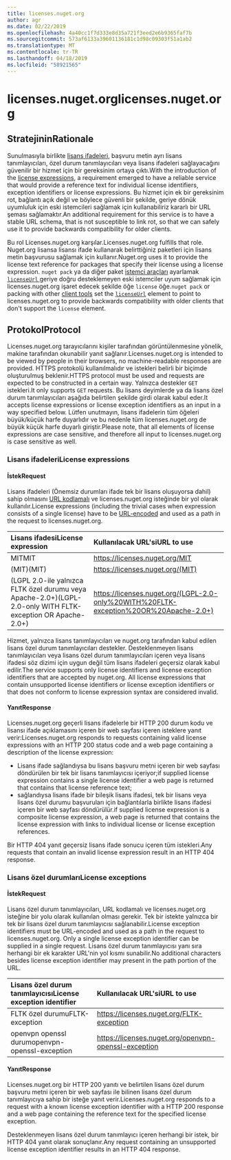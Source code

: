 ```yaml
---
title: licenses.nuget.org
author: agr
ms.date: 02/22/2019
ms.openlocfilehash: 4a40cc1f7d333e8d35a721f3eed2e6b9365faf7b
ms.sourcegitcommit: 573af6133a39601136181c1d98c09303f51a1ab2
ms.translationtype: MT
ms.contentlocale: tr-TR
ms.lasthandoff: 04/18/2019
ms.locfileid: "58921565"
---
```

# <a name="licensesnugetorg"></a><span data-ttu-id="58654-102">licenses.nuget.org</span><span class="sxs-lookup"><span data-stu-id="58654-102">licenses.nuget.org</span></span>

## <a name="rationale"></a><span data-ttu-id="58654-103">Stratejinin</span><span class="sxs-lookup"><span data-stu-id="58654-103">Rationale</span></span>

<span data-ttu-id="58654-104">Sunulmasıyla birlikte [lisans ifadeleri](nuspec.md#license), başvuru metin ayrı lisans tanımlayıcıları, özel durum tanımlayıcıları veya lisans ifadeleri sağlayacağını güvenilir bir hizmet için bir gereksinim ortaya çıktı.</span><span class="sxs-lookup"><span data-stu-id="58654-104">With the introduction of the [license expressions](nuspec.md#license), a requirement emerged to have a reliable service that would provide a reference text for individual license identifiers, exception identifiers or license expressions.</span></span>
<span data-ttu-id="58654-105">Bu hizmet için ek bir gereksinim rot, bağlantı açık değil ve böylece güvenli bir şekilde, geriye dönük uyumluluk için eski istemcileri sağlamak için kullanabiliriz kararlı bir URL şeması sağlamaktır.</span><span class="sxs-lookup"><span data-stu-id="58654-105">An additional requirement for this service is to have a stable URL schema, that is not susceptible to link rot, so that we can safely use it to provide backwards compatibility for older clients.</span></span>

<span data-ttu-id="58654-106">Bu rol Licenses.nuget.org karşılar.</span><span class="sxs-lookup"><span data-stu-id="58654-106">Licenses.nuget.org fulfills that role.</span></span> <span data-ttu-id="58654-107">Nuget.org lisansa lisansı ifade kullanarak belirttiğiniz paketleri için lisans metin başvurusu sağlamak için kullanır.</span><span class="sxs-lookup"><span data-stu-id="58654-107">Nuget.org uses it to provide the license text reference for packages that specify their license using a license expression.</span></span> <span data-ttu-id="58654-108">`nuget pack` ya da diğer paket [istemci araçları](https://docs.microsoft.com/en-us/nuget/install-nuget-client-tools) ayarlamak [ `licenseUrl` ](nuspec.md#licenseurl) geriye doğru desteklemeyen eski istemciler uyum sağlamak için licenses.nuget.org işaret edecek şekilde öğe `license` öğe.</span><span class="sxs-lookup"><span data-stu-id="58654-108">`nuget pack` or packing with other [client tools](https://docs.microsoft.com/en-us/nuget/install-nuget-client-tools) set the [`licenseUrl`](nuspec.md#licenseurl) element to point to licenses.nuget.org to provide backwards compatibility with older clients that don't support the `license` element.</span></span>

## <a name="protocol"></a><span data-ttu-id="58654-109">Protokol</span><span class="sxs-lookup"><span data-stu-id="58654-109">Protocol</span></span>

<span data-ttu-id="58654-110">Licenses.nuget.org tarayıcılarını kişiler tarafından görüntülenmesine yönelik, makine tarafından okunabilir yanıt sağlanır.</span><span class="sxs-lookup"><span data-stu-id="58654-110">Licenses.nuget.org is intended to be viewed by people in their browsers, no machine-readable responses are provided.</span></span>
<span data-ttu-id="58654-111">HTTPS protokolü kullanılmalıdır ve istekleri belirli bir biçimde oluşturulmuş beklenir.</span><span class="sxs-lookup"><span data-stu-id="58654-111">HTTPS protocol must be used and requests are expected to be constructed in a certain way.</span></span> <span data-ttu-id="58654-112">Yalnızca destekler `GET` istekleri.</span><span class="sxs-lookup"><span data-stu-id="58654-112">It only supports `GET` requests.</span></span>
<span data-ttu-id="58654-113">Bu lisans deyimlerde ya da lisans özel durum tanımlayıcıları aşağıda belirtilen şekilde girdi olarak kabul eder.</span><span class="sxs-lookup"><span data-stu-id="58654-113">It accepts license expressions or license exception identifiers as an input in a way specified below.</span></span> <span data-ttu-id="58654-114">Lütfen unutmayın, lisans ifadelerin tüm öğeleri büyük/küçük harfe duyarlıdır ve bu nedenle tüm licenses.nuget.org de büyük küçük harfe duyarlı giriştir.</span><span class="sxs-lookup"><span data-stu-id="58654-114">Please note, that all elements of license expressions are case sensitive, and therefore all input to licenses.nuget.org is case sensitive as well.</span></span>

### <a name="license-expressions"></a><span data-ttu-id="58654-115">Lisans ifadeleri</span><span class="sxs-lookup"><span data-stu-id="58654-115">License expressions</span></span>

#### <a name="request"></a><span data-ttu-id="58654-116">İstek</span><span class="sxs-lookup"><span data-stu-id="58654-116">Request</span></span>

<span data-ttu-id="58654-117">Lisans ifadeleri (Önemsiz durumları ifade tek bir lisans oluşuyorsa dahil) sahip olmasını [URL kodlamalı](https://tools.ietf.org/html/rfc3986#section-2.1) ve licenses.nuget.org isteğinde bir yol olarak kullanılır.</span><span class="sxs-lookup"><span data-stu-id="58654-117">License expressions (including the trivial cases when expression consists of a single license) have to be [URL-encoded](https://tools.ietf.org/html/rfc3986#section-2.1) and used as a path in the request to licenses.nuget.org.</span></span>

| <span data-ttu-id="58654-118">Lisans ifadesi</span><span class="sxs-lookup"><span data-stu-id="58654-118">License expression</span></span> | <span data-ttu-id="58654-119">Kullanılacak URL'si</span><span class="sxs-lookup"><span data-stu-id="58654-119">URL to use</span></span> |
|:---|:---|
| <span data-ttu-id="58654-120">MIT</span><span class="sxs-lookup"><span data-stu-id="58654-120">MIT</span></span>                                                | <https://licenses.nuget.org/MIT> |
| <span data-ttu-id="58654-121">(MIT)</span><span class="sxs-lookup"><span data-stu-id="58654-121">(MIT)</span></span>                                              | <https://licenses.nuget.org/(MIT)> |
| <span data-ttu-id="58654-122">(LGPL 2.0-ile yalnızca FLTK özel durumu veya Apache-2.0+)</span><span class="sxs-lookup"><span data-stu-id="58654-122">(LGPL-2.0-only WITH FLTK-exception OR Apache-2.0+)</span></span> | <https://licenses.nuget.org/(LGPL-2.0-only%20WITH%20FLTK-exception%20OR%20Apache-2.0+)> |

<span data-ttu-id="58654-123">Hizmet, yalnızca lisans tanımlayıcıları ve nuget.org tarafından kabul edilen lisans özel durum tanımlayıcıları destekler. Desteklenmeyen lisans tanımlayıcıları veya lisans özel durum tanımlayıcıları içeren veya lisans ifadesi söz dizimi için uygun değil tüm lisans ifadeleri geçersiz olarak kabul edilir.</span><span class="sxs-lookup"><span data-stu-id="58654-123">The service supports only license identifiers and license exception identifiers that are accepted by nuget.org. All license expressions that contain unsupported license identifiers or license exception identifiers or that does not conform to license expression syntax are considered invalid.</span></span>

#### <a name="response"></a><span data-ttu-id="58654-124">Yanıt</span><span class="sxs-lookup"><span data-stu-id="58654-124">Response</span></span>

<span data-ttu-id="58654-125">Licenses.nuget.org geçerli lisans ifadelerle bir HTTP 200 durum kodu ve lisansı ifade açıklamasını içeren bir web sayfası içeren isteklere yanıt verir:</span><span class="sxs-lookup"><span data-stu-id="58654-125">Licenses.nuget.org responds to requests containing valid license expressions with an HTTP 200 status code and a web page containing a description of the license expression:</span></span>

* <span data-ttu-id="58654-126">Lisans ifade sağlandıysa bu lisans başvuru metni içeren bir web sayfası döndürülen bir tek bir lisans tanımlayıcısı içeriyor;</span><span class="sxs-lookup"><span data-stu-id="58654-126">if supplied license expression contains a single license identifier a web page is returned that contains that license reference text;</span></span>
* <span data-ttu-id="58654-127">sağlandıysa lisans ifade bir bileşik lisans ifadesi, tek bir lisans veya lisans özel durumu başvuruları için bağlantılarla birlikte lisans ifadesi içeren bir web sayfası döndürülür.</span><span class="sxs-lookup"><span data-stu-id="58654-127">if supplied license expression is a composite license expression, a web page is returned that contains the license expression with links to individual license or license exception references.</span></span>

<span data-ttu-id="58654-128">Bir HTTP 404 yanıt geçersiz lisans ifade sonucu içeren tüm istekleri.</span><span class="sxs-lookup"><span data-stu-id="58654-128">Any requests that contain an invalid license expression result in an HTTP 404 response.</span></span>

### <a name="license-exceptions"></a><span data-ttu-id="58654-129">Lisans özel durumları</span><span class="sxs-lookup"><span data-stu-id="58654-129">License exceptions</span></span>

#### <a name="request"></a><span data-ttu-id="58654-130">İstek</span><span class="sxs-lookup"><span data-stu-id="58654-130">Request</span></span>

<span data-ttu-id="58654-131">Lisans özel durum tanımlayıcıları, URL kodlamalı ve licenses.nuget.org isteğine bir yolu olarak kullanılan olması gerekir. Tek bir istekte yalnızca bir tek bir lisans özel durum tanımlayıcısı sağlanabilir.</span><span class="sxs-lookup"><span data-stu-id="58654-131">License exception identifiers must be URL-encoded and used as a path in the request to licenses.nuget.org. Only a single license exception identifier can be supplied in a single request.</span></span> <span data-ttu-id="58654-132">Lisans özel durum tanımlayıcısı yanı sıra herhangi bir ek karakter URL'nin yol kısmı sunabilir.</span><span class="sxs-lookup"><span data-stu-id="58654-132">No additional characters besides license exception identifier may present in the path portion of the URL.</span></span>

| <span data-ttu-id="58654-133">Lisans özel durum tanımlayıcısı</span><span class="sxs-lookup"><span data-stu-id="58654-133">License exception identifier</span></span> | <span data-ttu-id="58654-134">Kullanılacak URL'si</span><span class="sxs-lookup"><span data-stu-id="58654-134">URL to use</span></span> |
|:---|:---|
|<span data-ttu-id="58654-135">FLTK özel durumu</span><span class="sxs-lookup"><span data-stu-id="58654-135">FLTK-exception</span></span>            | <https://licenses.nuget.org/FLTK-exception> |
|<span data-ttu-id="58654-136">openvpn openssl durum</span><span class="sxs-lookup"><span data-stu-id="58654-136">openvpn-openssl-exception</span></span> | <https://licenses.nuget.org/openvpn-openssl-exception> |

#### <a name="response"></a><span data-ttu-id="58654-137">Yanıt</span><span class="sxs-lookup"><span data-stu-id="58654-137">Response</span></span>

<span data-ttu-id="58654-138">Licenses.nuget.org bir HTTP 200 yanıtı ve belirtilen lisans özel durum başvuru metni içeren bir web sayfası ile bilinen lisans özel durum tanımlayıcıya sahip bir isteğe yanıt verir.</span><span class="sxs-lookup"><span data-stu-id="58654-138">Licenses.nuget.org responds to a request with a known license exception identifier with a HTTP 200 response and a web page containing the reference text for the specified license exception.</span></span>

<span data-ttu-id="58654-139">Desteklenmeyen lisans özel durum tanımlayıcı içeren herhangi bir istek, bir HTTP 404 yanıt olarak sonuçlanır.</span><span class="sxs-lookup"><span data-stu-id="58654-139">Any request containing an unsupported license exception identifier results in an HTTP 404 response.</span></span>
